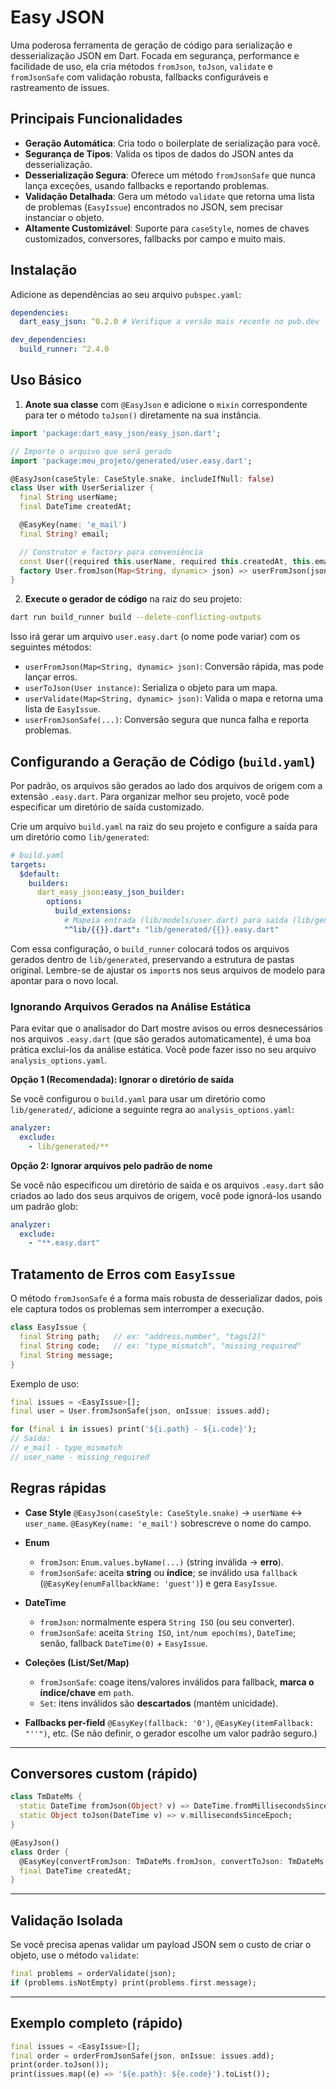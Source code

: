 # Easy JSON

Uma poderosa ferramenta de geração de código para serialização e desserialização JSON em Dart. Focada em segurança, performance e facilidade de uso, ela cria métodos `fromJson`, `toJson`, `validate` e `fromJsonSafe` com validação robusta, fallbacks configuráveis e rastreamento de issues.

## Principais Funcionalidades

*   **Geração Automática**: Cria todo o boilerplate de serialização para você.
*   **Segurança de Tipos**: Valida os tipos de dados do JSON antes da desserialização.
*   **Desserialização Segura**: Oferece um método `fromJsonSafe` que nunca lança exceções, usando fallbacks e reportando problemas.
*   **Validação Detalhada**: Gera um método `validate` que retorna uma lista de problemas (`EasyIssue`) encontrados no JSON, sem precisar instanciar o objeto.
*   **Altamente Customizável**: Suporte para `caseStyle`, nomes de chaves customizados, conversores, fallbacks por campo e muito mais.

## Instalação

Adicione as dependências ao seu arquivo `pubspec.yaml`:

```yaml
dependencies:
  dart_easy_json: ^0.2.0 # Verifique a versão mais recente no pub.dev

dev_dependencies:
  build_runner: ^2.4.0
```

## Uso Básico

1.  **Anote sua classe** com `@EasyJson` e adicione o `mixin` correspondente para ter o método `toJson()` diretamente na sua instância.

```dart
import 'package:dart_easy_json/easy_json.dart';

// Importe o arquivo que será gerado
import 'package:meu_projeto/generated/user.easy.dart';

@EasyJson(caseStyle: CaseStyle.snake, includeIfNull: false)
class User with UserSerializer {
  final String userName;
  final DateTime createdAt;

  @EasyKey(name: 'e_mail')
  final String? email;

  // Construtor e factory para conveniência
  const User({required this.userName, required this.createdAt, this.email});
  factory User.fromJson(Map<String, dynamic> json) => userFromJson(json);
}
```

2.  **Execute o gerador de código** na raiz do seu projeto:

```bash
dart run build_runner build --delete-conflicting-outputs
```

Isso irá gerar um arquivo `user.easy.dart` (o nome pode variar) com os seguintes métodos:

*   `userFromJson(Map<String, dynamic> json)`: Conversão rápida, mas pode lançar erros.
*   `userToJson(User instance)`: Serializa o objeto para um mapa.
*   `userValidate(Map<String, dynamic> json)`: Valida o mapa e retorna uma lista de `EasyIssue`.
*   `userFromJsonSafe(...)`: Conversão segura que nunca falha e reporta problemas.

## Configurando a Geração de Código (`build.yaml`)

Por padrão, os arquivos são gerados ao lado dos arquivos de origem com a extensão `.easy.dart`. Para organizar melhor seu projeto, você pode especificar um diretório de saída customizado.

Crie um arquivo `build.yaml` na raiz do seu projeto e configure a saída para um diretório como `lib/generated`:

```yaml
# build.yaml
targets:
  $default:
    builders:
      dart_easy_json:easy_json_builder:
        options:
          build_extensions:
            # Mapeia entrada (lib/models/user.dart) para saída (lib/generated/models/user.easy.dart)
            "^lib/{{}}.dart": "lib/generated/{{}}.easy.dart"
```

Com essa configuração, o `build_runner` colocará todos os arquivos gerados dentro de `lib/generated`, preservando a estrutura de pastas original. Lembre-se de ajustar os `import`s nos seus arquivos de modelo para apontar para o novo local.

### Ignorando Arquivos Gerados na Análise Estática

Para evitar que o analisador do Dart mostre avisos ou erros desnecessários nos arquivos `.easy.dart` (que são gerados automaticamente), é uma boa prática excluí-los da análise estática. Você pode fazer isso no seu arquivo `analysis_options.yaml`.

**Opção 1 (Recomendada): Ignorar o diretório de saída**

Se você configurou o `build.yaml` para usar um diretório como `lib/generated/`, adicione a seguinte regra ao `analysis_options.yaml`:

```yaml
analyzer:
  exclude:
    - lib/generated/**
```

**Opção 2: Ignorar arquivos pelo padrão de nome**

Se você não especificou um diretório de saída e os arquivos `.easy.dart` são criados ao lado dos seus arquivos de origem, você pode ignorá-los usando um padrão glob:

```yaml
analyzer:
  exclude:
    - "**.easy.dart"
```

## Tratamento de Erros com `EasyIssue`

O método `fromJsonSafe` é a forma mais robusta de desserializar dados, pois ele captura todos os problemas sem interromper a execução.

```dart
class EasyIssue {
  final String path;   // ex: "address.number", "tags[2]"
  final String code;   // ex: "type_mismatch", "missing_required"
  final String message;
}
```

Exemplo de uso:

```dart
final issues = <EasyIssue>[];
final user = User.fromJsonSafe(json, onIssue: issues.add);

for (final i in issues) print('${i.path} - ${i.code}');
// Saída:
// e_mail - type_mismatch
// user_name - missing_required
```

## Regras rápidas

* **Case Style**
  `@EasyJson(caseStyle: CaseStyle.snake)` → `userName` ↔ `user_name`.
  `@EasyKey(name: 'e_mail')` sobrescreve o nome do campo.

* **Enum**

  * `fromJson`: `Enum.values.byName(...)` (string inválida → **erro**).
  * `fromJsonSafe`: aceita **string** ou **índice**; se inválido usa `fallback` (`@EasyKey(enumFallbackName: 'guest')`) e gera `EasyIssue`.

* **DateTime**

  * `fromJson`: normalmente espera `String ISO` (ou seu converter).
  * `fromJsonSafe`: aceita `String ISO`, `int/num epoch(ms)`, `DateTime`; senão, fallback `DateTime(0)` + `EasyIssue`.

* **Coleções (List/Set/Map)**

  * `fromJsonSafe`: coage itens/valores inválidos para fallback, **marca o índice/chave** em `path`.
  * `Set`: itens inválidos são **descartados** (mantém unicidade).

* **Fallbacks per-field**
  `@EasyKey(fallback: '0')`, `@EasyKey(itemFallback: "''")`, etc.
  (Se não definir, o gerador escolhe um valor padrão seguro.)

---

## Conversores custom (rápido)

```dart
class TmDateMs {
  static DateTime fromJson(Object? v) => DateTime.fromMillisecondsSinceEpoch(v as int);
  static Object toJson(DateTime v) => v.millisecondsSinceEpoch;
} 

@EasyJson()
class Order {
  @EasyKey(convertFromJson: TmDateMs.fromJson, convertToJson: TmDateMs.toJson)
  final DateTime createdAt;
}
```

---

## Validação Isolada

Se você precisa apenas validar um payload JSON sem o custo de criar o objeto, use o método `validate`:

```dart
final problems = orderValidate(json);
if (problems.isNotEmpty) print(problems.first.message);
```

---

## Exemplo completo (rápido)

```dart
final issues = <EasyIssue>[];
final order = orderFromJsonSafe(json, onIssue: issues.add);
print(order.toJson());
print(issues.map((e) => '${e.path}: ${e.code}').toList());
```